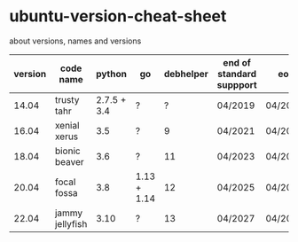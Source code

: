 # ubuntu-version-cheat-sheet
about versions, names and versions

| version | code name | python | go | debhelper | end of standard suppport | eol |
|---|---|---|---|---|---|---|
| 14.04 | trusty tahr | 2.7.5 + 3.4 | ? | ? | 04/2019 | 04/2024 |
| 16.04 | xenial xerus | 3.5 | ? | 9 | 04/2021 | 04/2026 |
| 18.04 | bionic beaver | 3.6 | ? | 11 | 04/2023 | 04/2028 |
| 20.04 | focal fossa | 3.8 | 1.13 + 1.14 | 12 | 04/2025 | 04/2030 |
| 22.04 | jammy jellyfish | 3.10 | ? | 13 | 04/2027 | 04/2032 |
